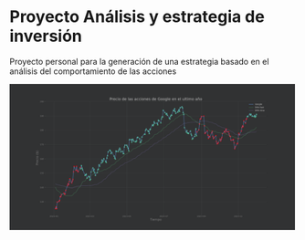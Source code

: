 # Proyecto Análisis y estrategia de inversión
Proyecto personal para la generación de una estrategia basado en el análisis del comportamiento de las acciones

<img src="image/estrategia_acciones_google.png" alt="drawing" width="500"/> 
